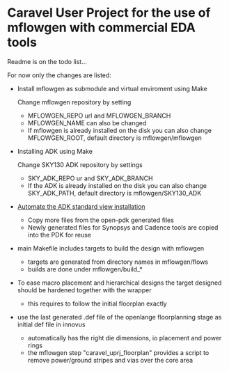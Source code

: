 # Caravel User Project for the use of mflowgen with commercial EDA tools


Readme is on the todo list...

For now only the changes are listed:
- Install mflowgen as submodule and virtual enviroment using Make
	
    Change mflowgen repository by setting
	- MFLOWGEN_REPO url and MFLOWGEN_BRANCH
	- MFLOWGEN_NAME can also be changed
	- If mflowgen is already installed on the disk you can also change MFLOWGEN_ROOT, default directory is mflowgen/mflowgen

- Installing ADK using Make
	
    Change SKY130 ADK repository by settings
	- SKY_ADK_REPO ur and SKY_ADK_BRANCH
	- If the ADK is already installed on the disk you can also change SKY_ADK_PATH, default directory is mflowgen/SKY130_ADK

-  [Automate the ADK standard view installation](https://github.com/heavySea/skywater-130nm-adk)
	- Copy more files from the open-pdk generated files
	- Newly generated files for Synopsys and Cadence tools are copied into the PDK for reuse

- main Makefile includes targets to build the design with mflowgen
	- targets are generated from directory names in mflowgen/flows
	- builds are done under mflowgen/build_*
- To ease macro placement and hierarchical designs the target designed should be hardened together with the wrapper
	- this requires to follow the initial floorplan exactly
- use the last generated .def file of the openlange floorplanning stage as initial def file in innovus
	- automatically has the right die dimensions, io placement and power rings
	- the mflowgen step "caravel_uprj_floorplan" provides a script to remove power/ground stripes and vias over the core area
